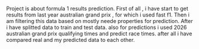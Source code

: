 Project is about formula 1 results prediction.
First of all , i have start to get results from last year australian grand prix , for which i used fast f1.
Then i am filtering this data based on mostly neede properties for prediction.
After i have splitted data to train and test data.
also for predictions i used 2026 australian grand prix qualifying times and predict race times. after all i have compared real and 
my predicted data to each other.
